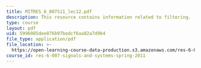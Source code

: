 ```yaml
---
title: MITRES_6_007S11_lec12.pdf
description: This resource contains information related to filtering.
type: course
layout: pdf
uid: 5996085dee876b97bedcf6aa82a7d9b4
file_type: application/pdf
file_location: >-
  https://open-learning-course-data-production.s3.amazonaws.com/res-6-007-signals-and-systems-spring-2011/5996085dee876b97bedcf6aa82a7d9b4_MITRES_6_007S11_lec12.pdf
course_id: res-6-007-signals-and-systems-spring-2011
---
```

